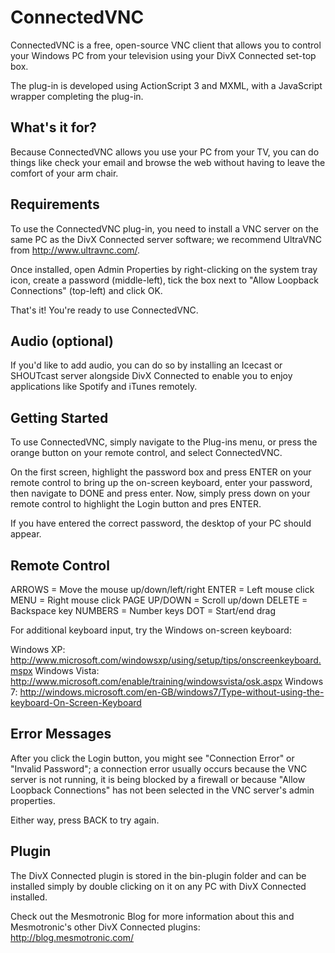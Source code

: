 ConnectedVNC
=============

ConnectedVNC is a free, open-source VNC client that allows you to control your Windows PC from your television using your DivX Connected set-top box.

The plug-in is developed using ActionScript 3 and MXML, with a JavaScript wrapper completing the plug-in.

What's it for?
--------------

Because ConnectedVNC allows you use your PC from your TV, you can do things like check your email and browse the web without having to leave the comfort of your arm chair.

Requirements
------------

To use the ConnectedVNC plug-in, you need to install a VNC server on the same PC as the DivX Connected server software; we recommend UltraVNC from http://www.ultravnc.com/.

Once installed, open Admin Properties by right-clicking on the system tray icon, create a password (middle-left), tick the box next to "Allow Loopback Connections" (top-left) and click OK.

That's it! You're ready to use ConnectedVNC.

Audio (optional)
----------------

If you'd like to add audio, you can do so by installing an Icecast or SHOUTcast server alongside DivX Connected to enable you to enjoy applications like Spotify and iTunes remotely.

Getting Started
---------------

To use ConnectedVNC, simply navigate to the Plug-ins menu, or press the orange button on your remote control, and select ConnectedVNC.

On the first screen, highlight the password box and press ENTER on your remote control to bring up the on-screen keyboard, enter your password, then navigate to DONE and press enter. Now, simply press down on your remote control to highlight the Login button and pres ENTER.

If you have entered the correct password, the desktop of your PC should appear.

Remote Control
--------------

ARROWS = Move the mouse up/down/left/right
ENTER = Left mouse click
MENU = Right mouse click
PAGE UP/DOWN = Scroll up/down 
DELETE = Backspace key 
NUMBERS = Number keys 
DOT = Start/end drag

For additional keyboard input, try the Windows on-screen keyboard:

Windows XP: http://www.microsoft.com/windowsxp/using/setup/tips/onscreenkeyboard.mspx Windows Vista: http://www.microsoft.com/enable/training/windowsvista/osk.aspx Windows 7: http://windows.microsoft.com/en-GB/windows7/Type-without-using-the-keyboard-On-Screen-Keyboard

Error Messages
--------------

After you click the Login button, you might see "Connection Error" or "Invalid Password"; a connection error usually occurs because the VNC server is not running, it is being blocked by a firewall or because "Allow Loopback Connections" has not been selected in the VNC server's admin properties.

Either way, press BACK to try again.

Plugin
------

The DivX Connected plugin is stored in the bin-plugin folder and can be installed simply by double clicking on it on any PC with DivX Connected installed.

Check out the Mesmotronic Blog for more information about this and Mesmotronic's other DivX Connected plugins: http://blog.mesmotronic.com/
